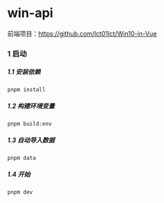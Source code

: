 # win-api

前端项目：https://github.com/lct01lct/Win10-in-Vue

### 1 启动

##### 1.1 安装依赖

```shell
pnpm install
```

##### 1.2 构建环境变量

```shell
pnpm build:env
```

##### 1.3 自动导入数据

```shell
pnpm data
```

##### 1.4 开始

```shell
pnpm dev
```
